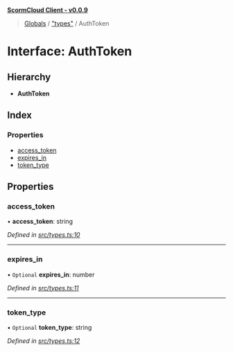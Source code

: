 **[ScormCloud Client - v0.0.9](../README.md)**

> [Globals](../globals.md) / ["types"](../modules/_types_.md) / AuthToken

# Interface: AuthToken

## Hierarchy

- **AuthToken**

## Index

### Properties

- [access_token](_types_.authtoken.md#access_token)
- [expires_in](_types_.authtoken.md#expires_in)
- [token_type](_types_.authtoken.md#token_type)

## Properties

### access_token

• **access_token**: string

_Defined in [src/types.ts:10](https://github.com/distributhor/scormcloud-client/blob/6454752/src/types.ts#L10)_

---

### expires_in

• `Optional` **expires_in**: number

_Defined in [src/types.ts:11](https://github.com/distributhor/scormcloud-client/blob/6454752/src/types.ts#L11)_

---

### token_type

• `Optional` **token_type**: string

_Defined in [src/types.ts:12](https://github.com/distributhor/scormcloud-client/blob/6454752/src/types.ts#L12)_
